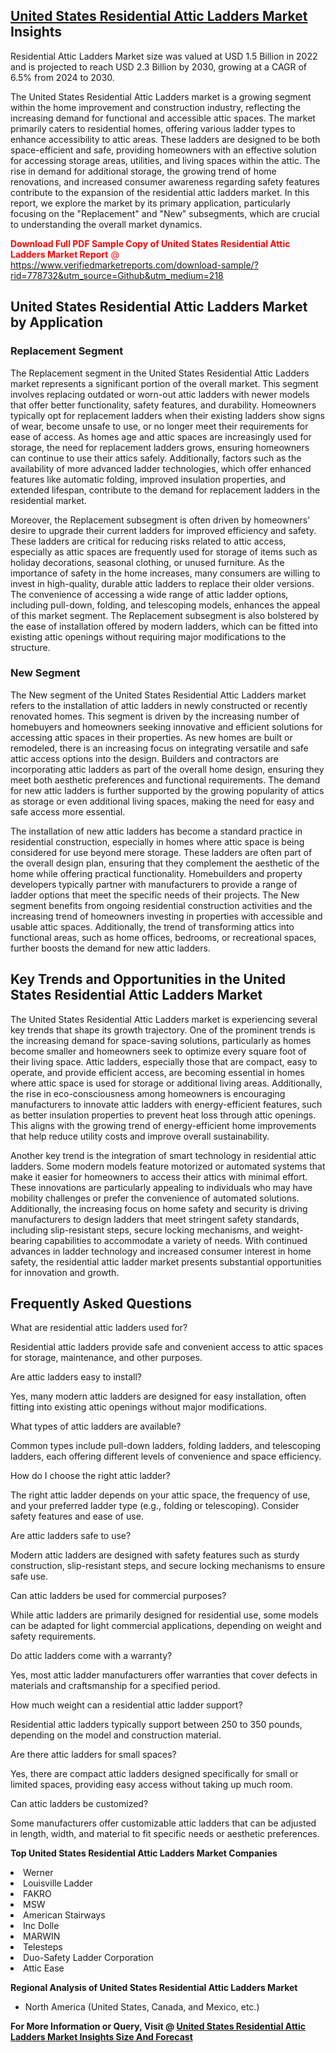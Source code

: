 <h2><a href="https://www.verifiedmarketreports.com/download-sample/?rid=778732&amp;utm_source=Github&amp;utm_medium=218" target="_blank">United States Residential Attic Ladders Market</a> Insights</h2><p>Residential Attic Ladders Market size was valued at USD 1.5 Billion in 2022 and is projected to reach USD 2.3 Billion by 2030, growing at a CAGR of 6.5% from 2024 to 2030.</p><p><p>The United States Residential Attic Ladders market is a growing segment within the home improvement and construction industry, reflecting the increasing demand for functional and accessible attic spaces. The market primarily caters to residential homes, offering various ladder types to enhance accessibility to attic areas. These ladders are designed to be both space-efficient and safe, providing homeowners with an effective solution for accessing storage areas, utilities, and living spaces within the attic. The rise in demand for additional storage, the growing trend of home renovations, and increased consumer awareness regarding safety features contribute to the expansion of the residential attic ladders market. In this report, we explore the market by its primary application, particularly focusing on the "Replacement" and "New" subsegments, which are crucial to understanding the overall market dynamics. <p><span class=""><span style="color: #ff0000;"><strong>Download Full PDF Sample Copy of United States Residential Attic Ladders Market Report</strong> @ </span><a href="https://www.verifiedmarketreports.com/download-sample/?rid=778732&amp;utm_source=Github&amp;utm_medium=218" target="_blank">https://www.verifiedmarketreports.com/download-sample/?rid=778732&amp;utm_source=Github&amp;utm_medium=218</a></span></p> <h2>United States Residential Attic Ladders Market by Application</h2> <h3>Replacement Segment</h3> <p>The Replacement segment in the United States Residential Attic Ladders market represents a significant portion of the overall market. This segment involves replacing outdated or worn-out attic ladders with newer models that offer better functionality, safety features, and durability. Homeowners typically opt for replacement ladders when their existing ladders show signs of wear, become unsafe to use, or no longer meet their requirements for ease of access. As homes age and attic spaces are increasingly used for storage, the need for replacement ladders grows, ensuring homeowners can continue to use their attics safely. Additionally, factors such as the availability of more advanced ladder technologies, which offer enhanced features like automatic folding, improved insulation properties, and extended lifespan, contribute to the demand for replacement ladders in the residential market.</p> <p>Moreover, the Replacement subsegment is often driven by homeowners’ desire to upgrade their current ladders for improved efficiency and safety. These ladders are critical for reducing risks related to attic access, especially as attic spaces are frequently used for storage of items such as holiday decorations, seasonal clothing, or unused furniture. As the importance of safety in the home increases, many consumers are willing to invest in high-quality, durable attic ladders to replace their older versions. The convenience of accessing a wide range of attic ladder options, including pull-down, folding, and telescoping models, enhances the appeal of this market segment. The Replacement subsegment is also bolstered by the ease of installation offered by modern ladders, which can be fitted into existing attic openings without requiring major modifications to the structure.</p> <h3>New Segment</h3> <p>The New segment of the United States Residential Attic Ladders market refers to the installation of attic ladders in newly constructed or recently renovated homes. This segment is driven by the increasing number of homebuyers and homeowners seeking innovative and efficient solutions for accessing attic spaces in their properties. As new homes are built or remodeled, there is an increasing focus on integrating versatile and safe attic access options into the design. Builders and contractors are incorporating attic ladders as part of the overall home design, ensuring they meet both aesthetic preferences and functional requirements. The demand for new attic ladders is further supported by the growing popularity of attics as storage or even additional living spaces, making the need for easy and safe access more essential.</p> <p>The installation of new attic ladders has become a standard practice in residential construction, especially in homes where attic space is being considered for use beyond mere storage. These ladders are often part of the overall design plan, ensuring that they complement the aesthetic of the home while offering practical functionality. Homebuilders and property developers typically partner with manufacturers to provide a range of ladder options that meet the specific needs of their projects. The New segment benefits from ongoing residential construction activities and the increasing trend of homeowners investing in properties with accessible and usable attic spaces. Additionally, the trend of transforming attics into functional areas, such as home offices, bedrooms, or recreational spaces, further boosts the demand for new attic ladders.</p> <h2>Key Trends and Opportunities in the United States Residential Attic Ladders Market</h2> <p>The United States Residential Attic Ladders market is experiencing several key trends that shape its growth trajectory. One of the prominent trends is the increasing demand for space-saving solutions, particularly as homes become smaller and homeowners seek to optimize every square foot of their living space. Attic ladders, especially those that are compact, easy to operate, and provide efficient access, are becoming essential in homes where attic space is used for storage or additional living areas. Additionally, the rise in eco-consciousness among homeowners is encouraging manufacturers to innovate attic ladders with energy-efficient features, such as better insulation properties to prevent heat loss through attic openings. This aligns with the growing trend of energy-efficient home improvements that help reduce utility costs and improve overall sustainability.</p> <p>Another key trend is the integration of smart technology in residential attic ladders. Some modern models feature motorized or automated systems that make it easier for homeowners to access their attics with minimal effort. These innovations are particularly appealing to individuals who may have mobility challenges or prefer the convenience of automated solutions. Additionally, the increasing focus on home safety and security is driving manufacturers to design ladders that meet stringent safety standards, including slip-resistant steps, secure locking mechanisms, and weight-bearing capabilities to accommodate a variety of needs. With continued advances in ladder technology and increased consumer interest in home safety, the residential attic ladder market presents substantial opportunities for innovation and growth.</p> <h2>Frequently Asked Questions</h2> <p>What are residential attic ladders used for?</p> <p>Residential attic ladders provide safe and convenient access to attic spaces for storage, maintenance, and other purposes.</p> <p>Are attic ladders easy to install?</p> <p>Yes, many modern attic ladders are designed for easy installation, often fitting into existing attic openings without major modifications.</p> <p>What types of attic ladders are available?</p> <p>Common types include pull-down ladders, folding ladders, and telescoping ladders, each offering different levels of convenience and space efficiency.</p> <p>How do I choose the right attic ladder?</p> <p>The right attic ladder depends on your attic space, the frequency of use, and your preferred ladder type (e.g., folding or telescoping). Consider safety features and ease of use.</p> <p>Are attic ladders safe to use?</p> <p>Modern attic ladders are designed with safety features such as sturdy construction, slip-resistant steps, and secure locking mechanisms to ensure safe use.</p> <p>Can attic ladders be used for commercial purposes?</p> <p>While attic ladders are primarily designed for residential use, some models can be adapted for light commercial applications, depending on weight and safety requirements.</p> <p>Do attic ladders come with a warranty?</p> <p>Yes, most attic ladder manufacturers offer warranties that cover defects in materials and craftsmanship for a specified period.</p> <p>How much weight can a residential attic ladder support?</p> <p>Residential attic ladders typically support between 250 to 350 pounds, depending on the model and construction material.</p> <p>Are there attic ladders for small spaces?</p> <p>Yes, there are compact attic ladders designed specifically for small or limited spaces, providing easy access without taking up much room.</p> <p>Can attic ladders be customized?</p> <p>Some manufacturers offer customizable attic ladders that can be adjusted in length, width, and material to fit specific needs or aesthetic preferences.</p> </p><p><strong>Top United States Residential Attic Ladders Market Companies</strong></p><div data-test-id=""><p><li>Werner</li><li> Louisville Ladder</li><li> FAKRO</li><li> MSW</li><li> American Stairways</li><li> Inc Dolle</li><li> MARWIN</li><li> Telesteps</li><li> Duo-Safety Ladder Corporation</li><li> Attic Ease</li></p><div><strong>Regional Analysis of&nbsp;United States Residential Attic Ladders Market</strong></div><ul><li dir="ltr"><p dir="ltr">North America&nbsp;(United States, Canada, and Mexico, etc.)</p></li></ul><p><strong>For More Information or Query, Visit @&nbsp;</strong><strong><a href="https://www.verifiedmarketreports.com/product/residential-attic-ladders-market/?utm_source=Github&amp;utm_medium=218" target="_blank">United States Residential Attic Ladders Market Insights Size And Forecast</a></strong></p></div>
